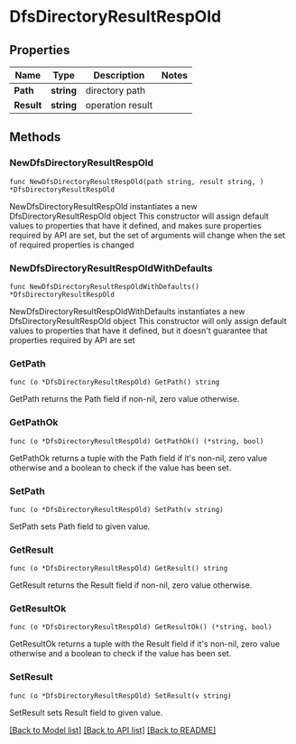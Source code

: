 # DfsDirectoryResultRespOld

## Properties

Name | Type | Description | Notes
------------ | ------------- | ------------- | -------------
**Path** | **string** | directory path | 
**Result** | **string** | operation result | 

## Methods

### NewDfsDirectoryResultRespOld

`func NewDfsDirectoryResultRespOld(path string, result string, ) *DfsDirectoryResultRespOld`

NewDfsDirectoryResultRespOld instantiates a new DfsDirectoryResultRespOld object
This constructor will assign default values to properties that have it defined,
and makes sure properties required by API are set, but the set of arguments
will change when the set of required properties is changed

### NewDfsDirectoryResultRespOldWithDefaults

`func NewDfsDirectoryResultRespOldWithDefaults() *DfsDirectoryResultRespOld`

NewDfsDirectoryResultRespOldWithDefaults instantiates a new DfsDirectoryResultRespOld object
This constructor will only assign default values to properties that have it defined,
but it doesn't guarantee that properties required by API are set

### GetPath

`func (o *DfsDirectoryResultRespOld) GetPath() string`

GetPath returns the Path field if non-nil, zero value otherwise.

### GetPathOk

`func (o *DfsDirectoryResultRespOld) GetPathOk() (*string, bool)`

GetPathOk returns a tuple with the Path field if it's non-nil, zero value otherwise
and a boolean to check if the value has been set.

### SetPath

`func (o *DfsDirectoryResultRespOld) SetPath(v string)`

SetPath sets Path field to given value.


### GetResult

`func (o *DfsDirectoryResultRespOld) GetResult() string`

GetResult returns the Result field if non-nil, zero value otherwise.

### GetResultOk

`func (o *DfsDirectoryResultRespOld) GetResultOk() (*string, bool)`

GetResultOk returns a tuple with the Result field if it's non-nil, zero value otherwise
and a boolean to check if the value has been set.

### SetResult

`func (o *DfsDirectoryResultRespOld) SetResult(v string)`

SetResult sets Result field to given value.



[[Back to Model list]](../README.md#documentation-for-models) [[Back to API list]](../README.md#documentation-for-api-endpoints) [[Back to README]](../README.md)


